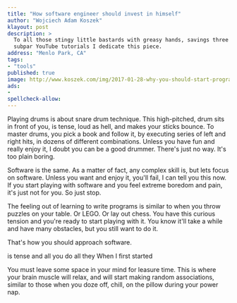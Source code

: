 ```yaml
---
title: "How software engineer should invest in himself"
author: "Wojciech Adam Koszek"
klayout: post
description: >
  To all those stingy little bastards with greasy hands, savings three dimes and watching
  subpar YouTube tutorials I dedicate this piece.
address: "Menlo Park, CA"
tags:
- "tools"
published: true
image: http://www.koszek.com/img/2017-01-28-why-you-should-start-programming-on-unix/unix_75p.jpg
ads:
-
spellcheck-allow:
---
```


Playing drums is about snare drum technique. This high-pitched, 
drum sits in front of you, is tense, loud as hell, and makes your sticks
bounce. To master drums, you pick a book and follow it, by executing
series of left and right hits, in dozens of different combinations. Unless
you have fun and really enjoy it, I doubt you can be a good drummer. There's
just no way. It's too plain boring.

Software is the same. As a matter of fact, any complex skill is, but lets
focus on software. Unless you want and enjoy it, you'll fail, I can tell you
this now. If you start playing with software and you feel extreme boredom
and pain, it's just not for you. So just stop.

The feeling out of learning to write programs is similar to when you throw
puzzles on your table. Or LEGO. Or lay out chess. You have this curious tension and
you're ready to start playing with it. You know it'll take a while and have
many obstacles, but you still want to do it.

That's how you should approach software.



is tense and all you do all they 
When I first started 

You must leave some space in your mind for leasure time.
This is where your brain muscle will relax, and will start making random
associations, similar to those when you doze off, chill, on the pillow
during your power nap.

